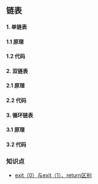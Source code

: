 ## 链表

#### 1. 单链表

#### 1.1 原理

#### 1.2 代码

#### 2. 双链表

#### 2.1 原理

#### 2.2 代码

#### 3. 循环链表

#### 3.1 原理

#### 3.2 代码
### 知识点
- [
exit（0）与exit（1）、return区别](https://blog.csdn.net/u010046690/article/details/47105665)